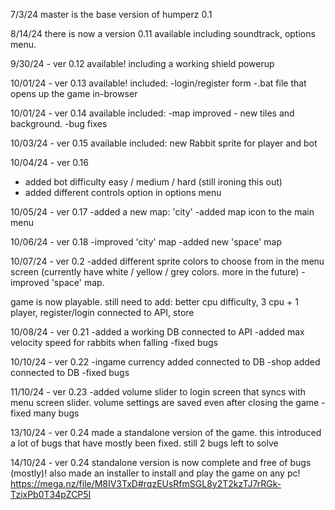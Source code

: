 7/3/24 master is the base version of humperz 0.1

8/14/24 there is now a version 0.11 available including soundtrack, options menu.

9/30/24 - ver 0.12 available!
including a working shield powerup


10/01/24 - ver 0.13 available!
included:
-login/register form
-.bat file that opens up the game in-browser

10/01/24 - ver 0.14 available
included:
-map improved - new tiles and background.
-bug fixes

10/03/24 - ver 0.15 available
included:
new Rabbit sprite for player and bot

10/04/24 - ver 0.16
- added bot difficulty easy / medium / hard (still ironing this out)
- added different controls option in options menu

10/05/24 - ver 0.17
-added a new map: 'city'
-added map icon to the main menu

10/06/24 - ver 0.18
-improved 'city' map
-added new 'space' map

10/07/24 - ver 0.2
-added different sprite colors to choose from in the menu screen (currently have white / yellow / grey colors. more in the future)
-improved 'space' map.

game is now playable. still need to add: better cpu difficulty, 3 cpu + 1 player, register/login connected to API, store

10/08/24 - ver 0.21
-added a working DB connected to API
-added max velocity speed for rabbits when falling
-fixed bugs


10/10/24 - ver 0.22
-ingame currency added connected to DB
-shop added connected to DB
-fixed bugs

11/10/24 - ver 0.23
-added volume slider to login screen that syncs with menu screen slider. volume settings are saved even after closing the game
-fixed many bugs 

13/10/24 - ver 0.24
made a standalone version of the game. this introduced a lot of bugs that have mostly been fixed. still 2 bugs left to solve

14/10/24 - ver 0.24 
standalone version is now complete and free of bugs (mostly)! 
also made an installer to install and play the game on any pc!
https://mega.nz/file/M8IV3TxD#rqzEUsRfmSGL8y2T2kzTJ7rRGk-TzixPb0T34pZCP5I


